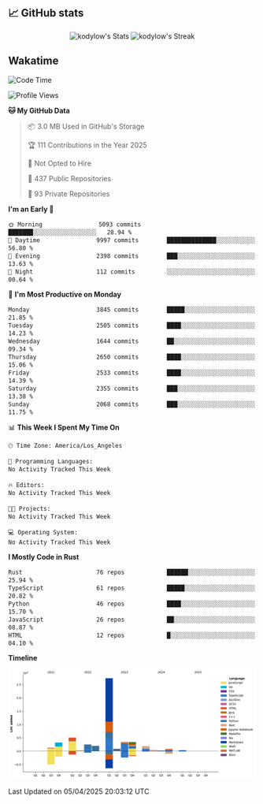 ## 📈 GitHub stats
<!--START_SECTION:github-->
<div class="badges-githubstats">
  <p align="center">
    <img src="https://github-readme-stats.vercel.app/api?username=kodylow&theme=tokyonight&show_icons=true&hide_border=true&count_private=true" alt="kodylow's Stats" height="165">
    <img src="https://github-readme-streak-stats.herokuapp.com/?user=kodylow&theme=tokyonight&hide_border=true" alt="kodylow's Streak" height="165">
  </p>
</div>
<!--END_SECTION:github-->

## Wakatime 
<!--START_SECTION:waka-->
![Code Time](http://img.shields.io/badge/Code%20Time-1%2C294%20hrs%2031%20mins-blue)

![Profile Views](http://img.shields.io/badge/Profile%20Views-0-blue)

**🐱 My GitHub Data** 

> 📦 3.0 MB Used in GitHub's Storage 
 > 
> 🏆 111 Contributions in the Year 2025
 > 
> 🚫 Not Opted to Hire
 > 
> 📜 437 Public Repositories 
 > 
> 🔑 93 Private Repositories 
 > 
**I'm an Early 🐤** 

```text
🌞 Morning                5093 commits        ███████░░░░░░░░░░░░░░░░░░   28.94 % 
🌆 Daytime                9997 commits        ██████████████░░░░░░░░░░░   56.80 % 
🌃 Evening                2398 commits        ███░░░░░░░░░░░░░░░░░░░░░░   13.63 % 
🌙 Night                  112 commits         ░░░░░░░░░░░░░░░░░░░░░░░░░   00.64 % 
```
📅 **I'm Most Productive on Monday** 

```text
Monday                   3845 commits        █████░░░░░░░░░░░░░░░░░░░░   21.85 % 
Tuesday                  2505 commits        ████░░░░░░░░░░░░░░░░░░░░░   14.23 % 
Wednesday                1644 commits        ██░░░░░░░░░░░░░░░░░░░░░░░   09.34 % 
Thursday                 2650 commits        ████░░░░░░░░░░░░░░░░░░░░░   15.06 % 
Friday                   2533 commits        ████░░░░░░░░░░░░░░░░░░░░░   14.39 % 
Saturday                 2355 commits        ███░░░░░░░░░░░░░░░░░░░░░░   13.38 % 
Sunday                   2068 commits        ███░░░░░░░░░░░░░░░░░░░░░░   11.75 % 
```


📊 **This Week I Spent My Time On** 

```text
🕑︎ Time Zone: America/Los_Angeles

💬 Programming Languages: 
No Activity Tracked This Week

🔥 Editors: 
No Activity Tracked This Week

🐱‍💻 Projects: 
No Activity Tracked This Week

💻 Operating System: 
No Activity Tracked This Week
```

**I Mostly Code in Rust** 

```text
Rust                     76 repos            ██████░░░░░░░░░░░░░░░░░░░   25.94 % 
TypeScript               61 repos            █████░░░░░░░░░░░░░░░░░░░░   20.82 % 
Python                   46 repos            ████░░░░░░░░░░░░░░░░░░░░░   15.70 % 
JavaScript               26 repos            ██░░░░░░░░░░░░░░░░░░░░░░░   08.87 % 
HTML                     12 repos            █░░░░░░░░░░░░░░░░░░░░░░░░   04.10 % 
```



**Timeline**

![Lines of Code chart](https://raw.githubusercontent.com/Kodylow/Kodylow/master/assets/bar_graph.png)


 Last Updated on 05/04/2025 20:03:12 UTC
<!--END_SECTION:waka-->
